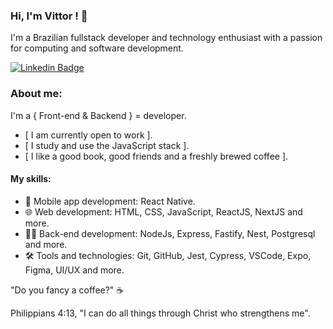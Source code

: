 
### Hi, I'm Vittor ! 👋


I'm a Brazilian fullstack developer and technology enthusiast with a passion for computing and software development.

[![Linkedin Badge](https://img.shields.io/badge/-LinkedIn-blue?style=flat-square&logo=Linkedin&logoColor=white&link=https://www.linkedin.com/vittor-emanoel-8971321b1/)](https://www.linkedin.com/in/vittor-emanoel-8971321b1/)


### About me:

 I'm a { Front-end & Backend } = developer.
 
 *  [ I am currently open to work ].
 *  [ I study and use the JavaScript stack ].
 *  [ I like a good book, good friends and a freshly brewed coffee ].

   
#### My skills:

- 📱  Mobile app development: React Native.
- 🌐 Web development: HTML, CSS, JavaScript, ReactJS, NextJS and more.
- 👩‍💻 Back-end development: NodeJs, Express, Fastify, Nest, Postgresql and more.
- 🛠️ Tools and technologies: Git, GitHub, Jest, Cypress, VSCode, Expo, Figma, UI/UX and more.

"Do you fancy a coffee?" ☕


Philippians 4:13, "I can do all things through Christ who strengthens me". 

